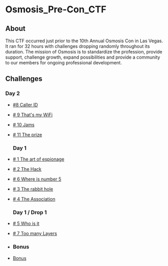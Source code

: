 # Osmosis_Pre-Con_CTF

## About

This CTF occurred just prior to the 10th Annual Osmosis Con in Las Vegas. It ran for 32 hours with challenges dropping randomly throughout its duration. The mission of Osmosis is to standardize the profession, provide support, challenge growth, expand possibilities and provide a community to our members for ongoing professional development. 

## Challenges

### Day 2

* [#8 Caller ID](<challenges/day-2/caller-id/>)

* [# 9 That's my WiFi](challenges/day-2/thats-my-wifi/)

* [# 10 Jams](<challenges/Day 2/jams/>)

* [# 11 The prize](<challenges/Day 2/the-prize/>)
  
  ### Day 1

* [# 1 The art of espionage ](<challenges/Day 1/1-the-art-of-espionage/>)

* [# 2 The Hack](<challenges/Day 1/2-the-hack/>)

* [# 6 Where is number 5](<challenges/Day 1/6-where-is-number-5/>)

* [# 3 The rabbit hole](<challenges/Day 1/3-the-rabbit-hole/>)

* [# 4 The Association](<challenges/Day 1/4-the-association/>)
  
  ### Day 1 / Drop 1

* [# 5 Who is it](<challenges/Day 1 / Drop 1/5-who-is-it/>)

* [# 7 Too many Layers ](<challenges/Day 1 / Drop 1/too-many-layers/>)

* ### Bonus

* [Bonus](<challenges/Bonus/bonus/>)
